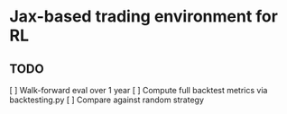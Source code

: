 # Jax-based trading environment for RL

## TODO
[ ] Walk-forward eval over 1 year
[ ] Compute full backtest metrics via backtesting.py
[ ] Compare against random strategy
